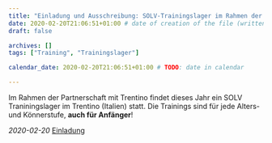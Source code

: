 ```yaml
---
title: "Einladung und Ausschreibung: SOLV-Trainingslager im Rahmen der Partnerschaft mit dem Trentino"
date: 2020-02-20T21:06:51+01:00 # date of creation of the file (written)
draft: false

archives: []
tags: ["Training", "Trainingslager"]

calendar_date: 2020-02-20T21:06:51+01:00 # TODO: date in calendar

---
```


Im Rahmen der Partnerschaft mit Trentino findet dieses Jahr ein SOLV Traniningslager im Trentino (Italien) statt. Die Trainings sind für jede Alters- und Könnerstufe, **auch für Anfänger**!

<!--more-->

*2020-02-20* [Einladung](./SOLVTrainingslagerTrentino20.pdf)